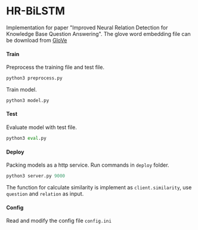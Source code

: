 # HR-BiLSTM

Implementation for paper "Improved Neural Relation Detection for Knowledge Base Question Answering". The glove word embedding file can be download from [GloVe](https://nlp.stanford.edu/projects/glove/)



#### Train

Preprocess the training file and test file.

```python
python3 preprocess.py
```

Train model.

```python
python3 model.py
```

 

#### Test

Evaluate model with test file.

```python
python3 eval.py
```



#### Deploy

Packing models as a http service. Run commands in `deploy` folder.

```python
python3 server.py 9000
```

The function for calculate similarity is implement as `client.similarity`, use `question` and `relation` as input.



#### Config

Read and modify the config file `config.ini`
